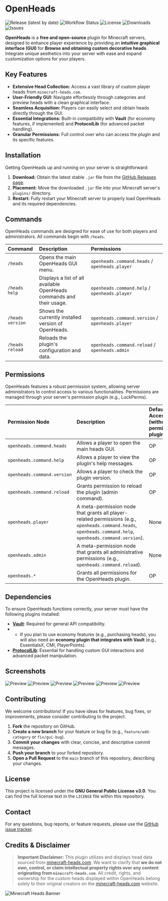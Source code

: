 # OpenHeads

![Release (latest by date)](https://img.shields.io/github/v/release/TavstalDev/OpenHeads?style=plastic-square)
![Workflow Status](https://img.shields.io/github/actions/workflow/status/TavstalDev/OpenHeads/ghrelease.yml?branch=stable&label=build&style=plastic-square)
![License](https://img.shields.io/github/license/TavstalDev/OpenHeads?style=plastic-square)
![Downloads](https://img.shields.io/github/downloads/TavstalDev/OpenHeads/total?style=plastic-square)
![Issues](https://img.shields.io/github/issues/TavstalDev/OpenHeads?style=plastic-square)

**OpenHeads** is a **free and open-source** plugin for Minecraft servers, 
designed to enhance player experience by providing an **intuitive graphical interface (GUI)** for **Browse and obtaining custom decorative heads**. 
Integrate unique aesthetics into your server with ease and expand customization options for your players.

## Key Features

* **Extensive Head Collection:** Access a vast library of custom player heads from `minecraft-heads.com`.
* **User-Friendly GUI:** Navigate effortlessly through categories and preview heads with a clean graphical interface.
* **Seamless Acquisition:** Players can easily select and obtain heads directly through the GUI.
* **Essential Integrations:** Built-in compatibility with **Vault** (for economy features, if implemented) and **ProtocolLib** (for advanced packet handling).
* **Granular Permissions:** Full control over who can access the plugin and its specific features.

## Installation

Getting OpenHeads up and running on your server is straightforward:

1.  **Download:** Obtain the latest stable `.jar` file from the [GitHub Releases page](https://github.com/TavstalDev/OpenHeads/releases).
2.  **Placement:** Move the downloaded `.jar` file into your Minecraft server's `plugins/` directory.
3.  **Restart:** Fully restart your Minecraft server to properly load OpenHeads and its required dependencies.


## Commands

OpenHeads commands are designed for ease of use for both players and administrators. All commands begin with `/heads`.

| Command          | Description                                     | Permissions                                  |
| :--------------- | :---------------------------------------------- | :------------------------------------------- |
| `/heads`         | Opens the main OpenHeads GUI menu.              | `openheads.command.heads` / `openheads.player` |
| `/heads help`    | Displays a list of all available OpenHeads commands and their usage. | `openheads.command.help` / `openheads.player` |
| `/heads version` | Shows the currently installed version of OpenHeads. | `openheads.command.version` / `openheads.player` |
| `/heads reload`  | Reloads the plugin's configuration and data.    | `openheads.command.reload` / `openheads.admin` |

## Permissions

OpenHeads features a robust permission system, allowing server administrators to control access to various functionalities. Permissions are managed through your server's permission plugin (e.g., LuckPerms).

| Permission Node             | Description                                          | Default Access (without permission plugin) |
| :-------------------------- | :--------------------------------------------------- | :--------------------------------------- |
| `openheads.command.heads`   | Allows a player to open the main heads GUI.          | OP                                       |
| `openheads.command.help`    | Allows a player to view the plugin's help messages.  | OP                                       |
| `openheads.command.version` | Allows a player to check the plugin version.         | OP                                       |
| `openheads.command.reload`  | Grants permission to reload the plugin (admin command). | OP                                       |
| `openheads.player`          | A meta-permission node that grants all player-related permissions (e.g., `openheads.command.heads`, `openheads.command.help`, `openheads.command.version`). | None                                     |
| `openheads.admin`           | A meta-permission node that grants all administrative permissions (e.g., `openheads.command.reload`). | None                                     |
| `openheads.*`               | Grants all permissions for the OpenHeads plugin.     | OP                                       |


## Dependencies

To ensure OpenHeads functions correctly, your server must have the following plugins installed:

* **[Vault](https://www.spigotmc.org/resources/vault.34315/)**: Required for general API compatibility. 
* * If you plan to use economy features (e.g., purchasing heads), you will also need an **economy plugin that integrates with Vault** (e.g., EssentialsX, CMI, PlayerPoints).
* **[ProtocolLib](https://www.spigotmc.org/resources/protocollib.1997/)**: Essential for handling custom GUI interactions and advanced packet manipulation.

## Screenshots

![Preview](docs/images/img0.png)
![Preview](docs/images/img1.png)
![Preview](docs/images/img2.png)
![Preview](docs/images/img3.png)
![Preview](docs/images/img4.png)
![Preview](docs/images/img5.png)

## Contributing

We welcome contributions! If you have ideas for features, bug fixes, or improvements, please consider contributing to the project.

1.  **Fork** the repository on GitHub.
2.  **Create a new branch** for your feature or bug fix (e.g., `feature/add-category` or `fix/gui-bug`).
3.  **Commit your changes** with clear, concise, and descriptive commit messages.
4.  **Push your branch** to your forked repository.
5.  **Open a Pull Request** to the `main` branch of this repository, describing your changes.

## License

This project is licensed under the **GNU General Public License v3.0**. You can find the full license text in the `LICENSE` file within this repository.

## Contact

For any questions, bug reports, or feature requests, please use the [GitHub issue tracker](https://github.com/TavstalDev/OpenHeads/issues).

## Credits & Disclaimer

> **Important Disclaimer:**
> This plugin utilizes and displays head data sourced from [minecraft-heads.com](https://minecraft-heads.com). We want to clarify that **we do not own, control, or claim intellectual property rights over any content originating from `minecraft-heads.com`**. All credit, rights, and ownership for the custom heads displayed within OpenHeads belong solely to their original creators on the [minecraft-heads.com](https://minecraft-heads.com) website.

![Minecraft Heads Banner](docs/images/minecraft-heads-large.png)